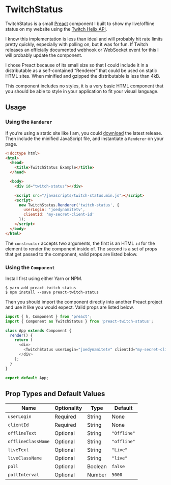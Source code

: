 # TwitchStatus

TwitchStatus is a small [Preact](https://preactjs.com) component I built to show my live/offline status on my website using the [Twitch Helix API](https://dev.twitch.tv/docs/api/reference).

I know this implementation is less than ideal and will probably hit rate limits pretty quickly, especially with polling on, but it was for fun. If Twitch releases an officially documented webhook or WebSocket event for this I will probably update the component.

I chose Preact because of its small size so that I could include it in a distributable as a self-contained “Renderer” that could be used on static HTML sites. When minified and gzipped the distributable is less than 4kB.

This component includes no styles, it is a very basic HTML component that you should be able to style in your application to fit your visual language.

## Usage

### Using the `Renderer`

If you’re using a static site like I am, you could [download](https://github.com/joedynamite/preact-twitch-status/releases/download/1.0.0/preact-twitch-status.zip) the latest release. Then include the minified JavaScript file, and instantiate a `Renderer` on your page.

```html
<!doctype html>
<html>
  <head>
    <title>TwitchStatus Example</title>
  </head>

  <body>
    <div id="twitch-status"></div>

    <script src="/javascripts/twitch-status.min.js"></script>
    <script>
      new TwitchStatus.Renderer('twitch-status', {
        userLogin: 'joedynamitetv',
        clientId: 'my-secret-client-id'
      });
    </script>
  </body>
</html>
```

The `constructor` accepts two arguments, the first is an HTML `id` for the element to render the component inside of. The second is a set of props that get passed to the component, valid props are listed below.

### Using the `Component`

Install first using either Yarn or NPM.

```
$ yarn add preact-twitch-status
$ npm install --save preact-twitch-status
```

Then you should import the component directly into another Preact project and use it like you would expect. Valid props are listed below.

```javascript
import { h, Component } from 'preact';
import { Component as TwitchStatus } from 'preact-twitch-status';

class App extends Component {
  render() {
    return (
      <div>
        <TwitchStatus userLogin="joedynamitetv" clientId="my-secret-client-id" />
      </div>
    );
  }
}

export default App;
```

## Prop Types and Default Values

| Name               | Optionality | Type    | Default     |
|--------------------|-------------|---------|-------------|
| `userLogin`        | Required    | String  | None        |
| `clientId`         | Required    | String  | None        |
| `offlineText`      | Optional    | String  | `"Offline"` |
| `offlineClassName` | Optional    | String  | `"offline"` |
| `liveText`         | Optional    | String  | `"Live"`    |
| `liveClassName`    | Optional    | String  | `"live"`    |
| `poll`             | Optional    | Boolean | `false`     |
| `pollInterval`     | Optional    | Number  | `5000`      |
